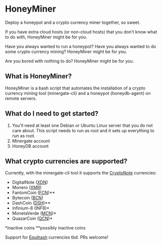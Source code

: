 # HoneyMiner
Deploy a honeypot and a crypto currency miner together, so sweet.

If you have extra cloud hosts (or non-cloud hosts) that you don't know what to do with, HoneyMiner
might be for you.

Have you always wanted to run a honeypot? Have you always wanted to do some crypto currency mining? HoneyMiner might be for you.

Are you bored with nothing to do? HoneyMiner might be for you.

## What is HoneyMiner?

HoneyMiner is a bash script that automates the installation of a crypto currency mining tool (minergate-cli) and a honeypot (honeydb-agent) on remote servers.

## What do I need to get started?

1. You'll need at least one Debian or Ubuntu Linux server that you do not care about. This script needs to run as root and it sets up everything to run as root.
2. Minergate account
3. HoneyDB account

## What crypto currencies are supported?

Currently, with the minergate-cli tool it supports the [CryptoNote](https://minergate.com/calculator/cryptonote) currencies:

- DigitalNote ([XDN](https://coinmarketcap.com/currencies/digitalnote/))
- Monero ([XMR](https://coinmarketcap.com/currencies/monero/))
- FantomCoin ([FCN](https://coinmarketcap.com/currencies/fantomcoin/))**
- Bytecoin ([BCN](https://coinmarketcap.com/currencies/bytecoin-bcn/))
- DashCoin ([DSH](https://coinmarketcap.com/currencies/dashcoin/))**
- Infinium-8 (INF8)*
- MonetaVerde ([MCN](https://coinmarketcap.com/currencies/monetaverde/))*
- QuazarCoin ([QCN](https://coinmarketcap.com/currencies/quazarcoin/))*

*inactive coins
**possibly inactive coins

Support for [Equihash](https://minergate.com/calculator/equihash) currencies tbd. PRs welcome!


